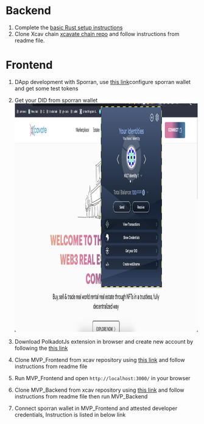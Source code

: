# Backend

1. Complete the <a href="https://docs.substrate.io/install/">basic Rust setup instructions</a>
2. Clone Xcav chain <a href="https://github.com/XcavateBlockchain/MarketplaceMVP_Substrate">xcavate chain repo</a> and follow instructions from readme file.

# Frontend

1. DApp development with Sporran, use <a href="https://github.com/BTE-Trusted-Entity/sporran-extension/blob/main/docs/external.md">this link</a>configure sporran wallet and get some test tokens

2. Get your DID from sporran wallet
   <img src="assets/get_your_did.png" alt="jacket" width="500" height="600">

3. Download PolkadotJs extension in browser and create new account by following the <a href="https://polkadot.js.org/extension/">this link</a>

4. Clone MVP_Frontend from xcav repository using <a href="https://github.com/XcavateBlockchain/MVP_Frontend">this link</a>
   and follow instructions from readme file

5. Run MVP_Frontend and open `http://localhost:3000/` in your browser

6. Clone MVP_Backend from xcav repository using <a href="https://github.com/XcavateBlockchain/MVP_Backend">this link</a> and follow instructions from readme file then run MVP_Backend

7. Connect sporran wallet in MVP_Frontend and attested developer credentials, Instruction is listed in below link
